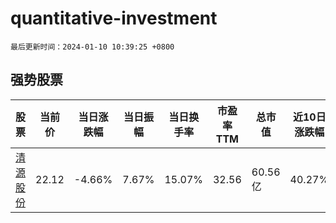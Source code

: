 # quantitative-investment

`最后更新时间：2024-01-10 10:39:25 +0800`

## 强势股票

|股票|当前价|当日涨跌幅|当日振幅|当日换手率|市盈率TTM|总市值|近10日涨跌幅|
|----|----|----|----|----|----|----|----|
|[清源股份](https://xueqiu.com/S/SH603628)|22.12|-4.66%|7.67%|15.07%|32.56|60.56亿|40.27%|
